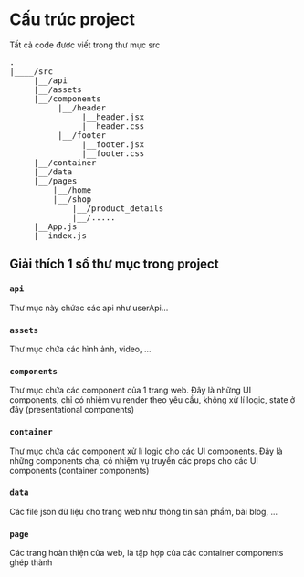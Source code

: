 # Cấu trúc project
Tất cả code được viết trong thư mục src
<pre>
.
|____/src
     |__/api
     |__/assets
     |__/components
		  |__/header
			   |__header.jsx
			   |__header.css
		  |__/footer
			   |__footer.jsx
			   |__footer.css
     |__/container
     |__/data
     |__/pages
	     |__/home
	     |__/shop
             |__/product_details
             |__/.....
     |__App.js
     |__index.js
</pre>
## Giải thích 1 số thư mục trong project

### `api`

Thư mục này chứac các api như userApi...

### `assets`

Thư mục chứa các hình ảnh, video, ...

### `components`

Thư mục chứa các component của 1 trang web. Đây là những UI components, chỉ có nhiệm vụ render theo yêu cầu, không xử lí logic, state ở đây (presentational components)

### `container`
Thư mục chứa các component xử lí logic cho các UI components. Đây là những components cha, có nhiệm vụ truyền các props cho các UI components (container  components)


### `data`
Các file json dữ liệu cho trang web như thông tin sản phẩm, bài blog, ...

### `page`
Các trang hoàn thiện của web, là tập hợp của các container components ghép thành

